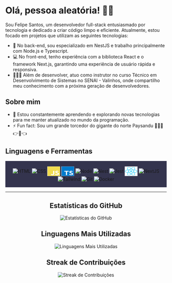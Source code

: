 # Olá, pessoa aleatória! 👋🏽

Sou Felipe Santos, um desenvolvedor full-stack entusiasmado por tecnologia e dedicado a criar código limpo e eficiente. Atualmente, estou focado em projetos que utilizam as seguintes tecnologias:

- 🔭 No back-end, sou especializado em NestJS e trabalho principalmente com Node.js e Typescript.
- 💻 No front-end, tenho experiência com a biblioteca React e o framework Next.js, garantindo uma experiência de usuário rápida e responsiva.
- 👨🏽‍🏫 Além de desenvolver, atuo como instrutor no curso Técnico em Desenvolvimento de Sistemas no SENAI - Valinhos, onde compartilho meu conhecimento com a próxima geração de desenvolvedores.

## Sobre mim

- 🌱 Estou constantemente aprendendo e explorando novas tecnologias para me manter atualizado no mundo da programação.
- ⚡ Fun fact: Sou um grande torcedor do gigante do norte Paysandu 💙🤍💙 👉🤪👈

## Linguagens e Ferramentas

<div style="display: inline_block; background-color: #34344E" align="center"><br>
  <img align="center" alt="HTML" height="30" width="40" src="https://cdn.jsdelivr.net/gh/devicons/devicon@latest/icons/html5/html5-original.svg">
  <img align="center" alt="CSS" height="30" width="40" src="https://cdn.jsdelivr.net/gh/devicons/devicon@latest/icons/css3/css3-original.svg">
  <img align="center" alt="JS" height="30" width="40" src="https://raw.githubusercontent.com/devicons/devicon/master/icons/javascript/javascript-plain.svg">
  <img align="center" alt="TS" height="30" width="40" src="https://raw.githubusercontent.com/devicons/devicon/master/icons/typescript/typescript-plain.svg">
  <img align="center" alt="Node" height="30" width="40" src="https://cdn.jsdelivr.net/gh/devicons/devicon/icons/nodejs/nodejs-original.svg">
  <img align="center" alt="Nest" height="30" width="40" src="https://cdn.jsdelivr.net/gh/devicons/devicon@latest/icons/nestjs/nestjs-original.svg">
  <img align="center" alt="Jest" height="30" width="40" src="https://cdn.jsdelivr.net/gh/devicons/devicon/icons/jest/jest-plain.svg">
  <img align="center" alt="React" height="30" width="40" src="https://raw.githubusercontent.com/devicons/devicon/master/icons/react/react-original.svg">
  <img align="center" alt="NextJS" height="30" width="30" src="https://www.drupal.org/files/styles/grid-3-2x/public/project-images/nextjs-icon-dark-background.png?itok=0YHs2vTR">
  <img align="center" alt="Tailwind" height="30" width="40" src="https://cdn.jsdelivr.net/gh/devicons/devicon@latest/icons/tailwindcss/tailwindcss-original.svg">
  <img align="center" alt="Git" height="30" src="https://cdn.jsdelivr.net/gh/devicons/devicon/icons/git/git-original.svg">
  <img align="center" alt="Docker" height="40" src="https://cdn.jsdelivr.net/gh/devicons/devicon/icons/docker/docker-original.svg">
  <br><br>

</div>

<hr/>

<div align="center">

## Estatísticas do GitHub

![Estatísticas do GitHub](https://github-readme-stats.vercel.app/api?username=FelipeSantos92Dev&show_icons=true&theme=great-gatsby&include_all_commits=true&count_private=true)

## Linguagens Mais Utilizadas

![Linguagens Mais Utilizadas](https://github-readme-stats.vercel.app/api/top-langs/?username=FelipeSantos92Dev&layout=compact&langs_count=8&theme=great-gatsby)

## Streak de Contribuições

![Streak de Contribuições](https://github-readme-streak-stats.herokuapp.com/?user=FelipeSantos92Dev&theme=great-gatsby)

</div>
